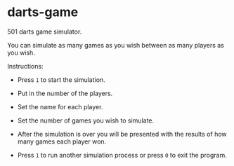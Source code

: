 # darts-game
501 darts game simulator.

You can simulate as many games as you wish between as many players as you wish.

Instructions:

- Press `1` to start the simulation. 

- Put in the number of the players. 

- Set the name for each player. 

- Set the number of games you wish to simulate.

- After the simulation is over you will be presented with the results of how many games each player won. 

- Press `1` to run another simulation process or press `0` to exit the program.

